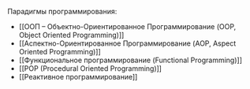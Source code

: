 Парадигмы программирования:
- [[ООП – Объектно-Ориентированное Программирование (OOP, Object Oriented Programming)]]
- [[Аспектно-Ориентированное Программирование (AOP, Aspect Oriented Programming)]]
- [[Функциональное программирование (Functional Programming)]]
- [[POP (Procedural Oriented Programming)]]
- [[Реактивное программирование]]